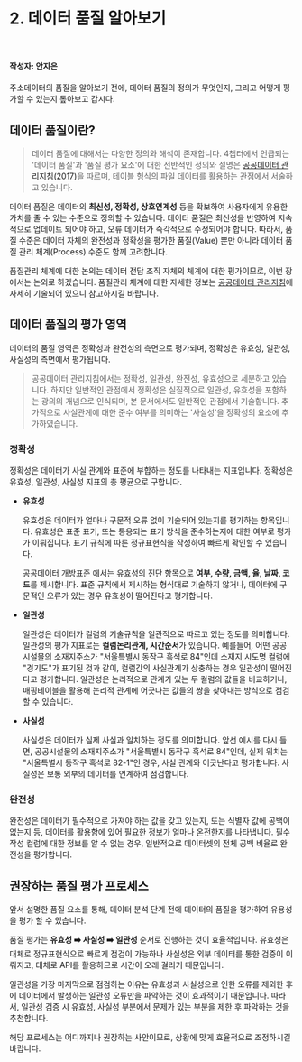 # 2. 데이터 품질 알아보기
<br>

#### 작성자: 안지은

주소데이터의 품질을 알아보기 전에, 데이터 품질의 정의가 무엇인지, 그리고 어떻게 평가할 수 있는지 톺아보고 갑시다.

## 데이터 품질이란?

> 데이터 품질에 대해서는 다양한 정의와 해석이 존재합니다. 4챕터에서 언급되는 '데이터 품질'과 '품질 평가 요소'에 대한 전반적인 정의와 설명은 [공공데이터 관리지침(2017)]()을 따르며, 테이블 형식의 파일 데이터를 활용하는 관점에서 서술하고 있습니다.

데이터 품질은 데이터의 **최신성, 정확성, 상호연계성** 등을 확보하여 사용자에게 유용한 가치를 줄 수 있는 수준으로 정의할 수 있습니다. 데이터 품질은 최신성을 반영하여 지속적으로 업데이트 되어야 하고, 오류 데이터가 즉각적으로 수정되어야 합니다. 따라서, 품질 수준은 데이터 자체의 완전성과 정확성을 평가한 품질(Value) 뿐만 아니라 데이터 품질 관리 체계(Process) 수준도 함께 고려합니다.

품질관리 체계에 대한 논의는 데이터 전담 조직 자체의 체계에 대한 평가이므로, 이번 장에서는 논외로 하겠습니다. 품질관리 체계에 대한 자세한 정보는 [공공데이터 관리지침]()에 자세히 기술되어 있으니 참고하시길 바랍니다.

## 데이터 품질의 평가 영역
데이터의 품질 영역은 정확성과 완전성의 측면으로 평가되며, 정확성은 유효성, 일관성, 사실성의 측면에서 평가됩니다.

> 공공데이터 관리지침에서는 정확성, 일관성, 완전성, 유효성으로 세분하고 있습니다. 하지만 일반적인 관점에서 정확성은 실질적으로 일관성, 유효성을 포함하는 광의의 개념으로 인식되며, 본 문서에서도 일반적인 관점에서 기술합니다. 추가적으로 사실관계에 대한 준수 여부를  의미하는 '사실성'을 정확성의 요소에 추가하였습니다.

### 정확성

정확성은 데이터가 사실 관계와 표준에 부합하는 정도를 나타내는 지표입니다. 정확성은 유효성, 일관성, 사실성 지표의 총 평균으로 구합니다.

- **유효성**

    유효성은 데이터가 얼마나 구문적 오류 없이 기술되어 있는지를 평가하는 항목입니다. 유효성은 표준 표기, 또는 통용되는 표기 방식을 준수하는지에 대한 여부로 평가가 이뤄집니다. 표기 규칙에 따른 정규표현식을 작성하여 빠르게 확인할 수 있습니다.

    공공데이터 개방표준 에서는 유효성의 진단 항목으로 **여부, 수량, 금액, 율, 날짜, 코드**를 제시합니다. 표준 규칙에서 제시하는 형식대로 기술하지 않거나, 데이터에 구문적인 오류가 있는 경우 유효성이 떨어진다고 평가합니다. 

- **일관성**

    일관성은 데이터가 컬럼의 기술규칙을 일관적으로 따르고 있는 정도를 의미합니다. 일관성의 평가 지표로는 **컬럼논리관계, 시간순서**가 있습니다. 예를들어, 어떤 공공시설물의 소재지주소가 "서울특별시 동작구 흑석로 84"인데 소재지 시도명 컬럼에 "경기도"가 표기된 것과 같이, 컬럼간의 사실관계가 상충하는 경우 일관성이 떨어진다고 평가합니다. 일관성은 논리적으로 관계가 있는 두 컬럼의 값들을 비교하거나, 매핑테이블을 활용해 논리적 관계에 어긋나는 값들의 쌍을 찾아내는 방식으로 점검할 수 있습니다.

- **사실성**

    사실성은 데이터가 실제 사실과 일치하는 정도를 의미합니다. 앞선 예시를 다시 들면, 공공시설물의 소재지주소가 "서울특별시 동작구 흑석로 84"인데, 실제 위치는 "서울특별시 동작구 흑석로 82-1"인 경우, 사실 관계와 어긋난다고 평가합니다. 사실성은 보통 외부의 데이터를 연계하여 점검합니다.

### 완전성

완전성은 데이터가 필수적으로 가져야 하는 값을 갖고 있는지, 또는 식별자 값에 공백이 없는지 등, 데이터를 활용함에 있어 필요한 정보가 얼마나 온전한지를 나타냅니다. 
필수 작성 컬럼에 대한 정보를 알 수 없는 경우, 일반적으로 데이터셋의 전체 공백 비율로 완전성을 평가합니다.

## 권장하는 품질 평가 프로세스

앞서 설명한 품질 요소를 통해, 데이터 분석 단계 전에 데이터의 품질을 평가하여 유용성을 평가 할 수 있습니다. 

품질 평가는 **유효성 ➡️ 사실성 ➡️ 일관성** 순서로 진행하는 것이 효율적입니다. 유효성은 대체로 정규표현식으로 빠르게 점검이 가능하나 사실성은 외부 데이터를 통한 검증이 이뤄지고, 대체로 API를 활용하므로 시간이 오래 걸리기 때문입니다.

일관성을 가장 마지막으로 점검하는 이유는 유효성과 사실성으로 인한 오류를 제외한 후에 데이터에서 발생하는 일관성 오류만을 파악하는 것이 효과적이기 때문입니다. 따라서, 일관성 검증 시 유효성, 사실성 부분에서 문제가 있는 부분을 제한 후 파악하는 것을 추천합니다.

해당 프로세스는 어디까지나 권장하는 사안이므로, 상황에 맞게 효율적으로 조정하시길 바랍니다.
